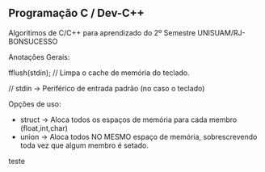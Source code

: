 ## Programação C / Dev-C++
Algoritimos de C/C++ para aprendizado do 2º Semestre UNISUAM/RJ-BONSUCESSO 


Anotações Gerais:

fflush(stdin); // Limpa o cache de memória do teclado. 

// stdin -> Periférico de entrada padrão (no caso o teclado)



Opções de uso:
- struct -> Aloca todos os espaços de memória para cada membro (float,int,char)
- union  -> Aloca todos NO MESMO espaço de memória, sobrescrevendo toda vez que algum membro é setado.

teste
